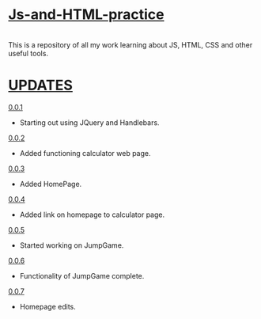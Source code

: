 # <u>Js-and-HTML-practice </u>
<br>
This is a repository of all my work learning about JS, HTML, CSS and other useful tools.

# <b><u>UPDATES</u></b>

<u> 0.0.1 </u>
<br>
* Starting out using JQuery and Handlebars.

<u> 0.0.2 </u>
<br>
* Added functioning calculator web page.

<u> 0.0.3 </u>
<br>
* Added HomePage.

<u> 0.0.4 </u>
<br>
* Added link on homepage to calculator page.

<u> 0.0.5 </u>
<br>
* Started working on JumpGame.

<u> 0.0.6 </u>
<br>
* Functionality of JumpGame complete.

<u> 0.0.7 </u>
<br>
* Homepage edits.